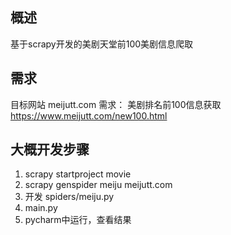 ## 概述
基于scrapy开发的美剧天堂前100美剧信息爬取
## 需求
目标网站 meijutt.com
需求： 美剧排名前100信息获取 https://www.meijutt.com/new100.html
## 大概开发步骤
1. scrapy startproject movie
2. scrapy genspider meiju meijutt.com
3. 开发 spiders/meiju.py
4. main.py 
5. pycharm中运行，查看结果 